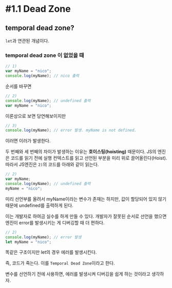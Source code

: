 # #1.1 Dead Zone

## temporal dead zone?

`let`과 연관된 개념이다.

### temporal dead zone 이 없었을 때

```js
// 1)
var myName = "nico";
console.log(myName); // nico 출력
```
순서를 바꾸면
```js
// 2)
console.log(myName); // undefined 출력
var myName = "nico";
```
이론상으로 보면 당연해보이지만
```js
// 3)
console.log(myName); // error 발생. myName is not defined.
```
이러면 이러가 발생한다.

두 번째와 세 번째의 차이가 발생하는 이유는 **호이스팅(hoisting)** 때문이다. JS의 엔진은 코드를 읽기 전에 실행 컨텍스트를 읽고 선언된 부분을 미리 위로 끌어올린다(Hoist). 따라서 JS엔진은 `2)`의 코드를 아래와 같이 읽는다.

```js
// 2)
var myName;
console.log(myName); // undefined 출력
myName = "nico";
```
미리 선언부를 올려서 myName이라는 변수가 존재는 하지만, 값이 할당되어 있지 않기 때문에 undefined를 출력하게 된다.

이는 개발자로 하여금 실수를 하게 만들 수 있다. 개발자가 잘못된 순서로 선언을 했으면 엔진이 error를 발생시키는 게 디버깅할 때 더 편하다.

```js
// 2)
console.log(myName); // error 발생
let myName = "nico";
```
똑같은 구조이지만 let의 경우 에러를 발생시킨다.

즉, 코드가 죽는다. 이를 `Temporal Dead Zone`이라고 한다.

변수를 선언하기 전에 사용하면, 에러를 발생시켜 디버깅을 쉽게 하는 것이라고 생각하자.